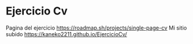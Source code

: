 <h1>Ejercicio Cv</h1>
Pagina del ejercicio <a target="_blank" rel="noopener noreferrer" href="https://roadmap.sh/projects/single-page-cv">https://roadmap.sh/projects/single-page-cv</a>
Mi sitio subido <a target="_blank" rel="noopener noreferrer" href="https://kaneko2211.github.io/EjercicioCv/">https://kaneko2211.github.io/EjercicioCv/</a> 
